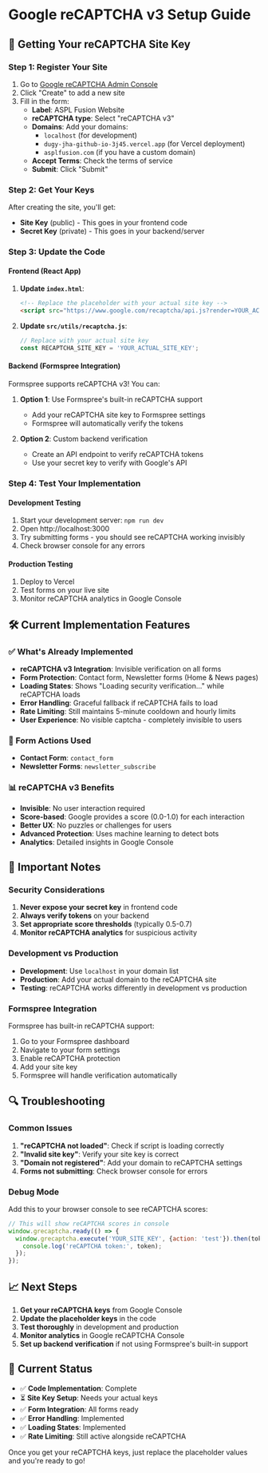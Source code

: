 # Google reCAPTCHA v3 Setup Guide

## 🔑 Getting Your reCAPTCHA Site Key

### Step 1: Register Your Site
1. Go to [Google reCAPTCHA Admin Console](https://www.google.com/recaptcha/admin)
2. Click "Create" to add a new site
3. Fill in the form:
   - **Label**: ASPL Fusion Website
   - **reCAPTCHA type**: Select "reCAPTCHA v3"
   - **Domains**: Add your domains:
     - `localhost` (for development)
     - `dugy-jha-github-io-3j45.vercel.app` (for Vercel deployment)
     - `asplfusion.com` (if you have a custom domain)
   - **Accept Terms**: Check the terms of service
   - **Submit**: Click "Submit"

### Step 2: Get Your Keys
After creating the site, you'll get:
- **Site Key** (public) - This goes in your frontend code
- **Secret Key** (private) - This goes in your backend/server

### Step 3: Update the Code

#### Frontend (React App)
1. **Update `index.html`**:
   ```html
   <!-- Replace the placeholder with your actual site key -->
   <script src="https://www.google.com/recaptcha/api.js?render=YOUR_ACTUAL_SITE_KEY"></script>
   ```

2. **Update `src/utils/recaptcha.js`**:
   ```javascript
   // Replace with your actual site key
   const RECAPTCHA_SITE_KEY = 'YOUR_ACTUAL_SITE_KEY';
   ```

#### Backend (Formspree Integration)
Formspree supports reCAPTCHA v3! You can:
1. **Option 1**: Use Formspree's built-in reCAPTCHA support
   - Add your reCAPTCHA site key to Formspree settings
   - Formspree will automatically verify the tokens

2. **Option 2**: Custom backend verification
   - Create an API endpoint to verify reCAPTCHA tokens
   - Use your secret key to verify with Google's API

### Step 4: Test Your Implementation

#### Development Testing
1. Start your development server: `npm run dev`
2. Open http://localhost:3000
3. Try submitting forms - you should see reCAPTCHA working invisibly
4. Check browser console for any errors

#### Production Testing
1. Deploy to Vercel
2. Test forms on your live site
3. Monitor reCAPTCHA analytics in Google Console

## 🛠️ Current Implementation Features

### ✅ What's Already Implemented
- **reCAPTCHA v3 Integration**: Invisible verification on all forms
- **Form Protection**: Contact form, Newsletter forms (Home & News pages)
- **Loading States**: Shows "Loading security verification..." while reCAPTCHA loads
- **Error Handling**: Graceful fallback if reCAPTCHA fails to load
- **Rate Limiting**: Still maintains 5-minute cooldown and hourly limits
- **User Experience**: No visible captcha - completely invisible to users

### 🔧 Form Actions Used
- **Contact Form**: `contact_form`
- **Newsletter Forms**: `newsletter_subscribe`

### 📊 reCAPTCHA v3 Benefits
- **Invisible**: No user interaction required
- **Score-based**: Google provides a score (0.0-1.0) for each interaction
- **Better UX**: No puzzles or challenges for users
- **Advanced Protection**: Uses machine learning to detect bots
- **Analytics**: Detailed insights in Google Console

## 🚨 Important Notes

### Security Considerations
1. **Never expose your secret key** in frontend code
2. **Always verify tokens** on your backend
3. **Set appropriate score thresholds** (typically 0.5-0.7)
4. **Monitor reCAPTCHA analytics** for suspicious activity

### Development vs Production
- **Development**: Use `localhost` in your domain list
- **Production**: Add your actual domain to the reCAPTCHA site
- **Testing**: reCAPTCHA works differently in development vs production

### Formspree Integration
Formspree has built-in reCAPTCHA support:
1. Go to your Formspree dashboard
2. Navigate to your form settings
3. Enable reCAPTCHA protection
4. Add your site key
5. Formspree will handle verification automatically

## 🔍 Troubleshooting

### Common Issues
1. **"reCAPTCHA not loaded"**: Check if script is loading correctly
2. **"Invalid site key"**: Verify your site key is correct
3. **"Domain not registered"**: Add your domain to reCAPTCHA settings
4. **Forms not submitting**: Check browser console for errors

### Debug Mode
Add this to your browser console to see reCAPTCHA scores:
```javascript
// This will show reCAPTCHA scores in console
window.grecaptcha.ready(() => {
  window.grecaptcha.execute('YOUR_SITE_KEY', {action: 'test'}).then(token => {
    console.log('reCAPTCHA token:', token);
  });
});
```

## 📈 Next Steps

1. **Get your reCAPTCHA keys** from Google Console
2. **Update the placeholder keys** in the code
3. **Test thoroughly** in development and production
4. **Monitor analytics** in Google reCAPTCHA Console
5. **Set up backend verification** if not using Formspree's built-in support

## 🎯 Current Status

- ✅ **Code Implementation**: Complete
- ⏳ **Site Key Setup**: Needs your actual keys
- ✅ **Form Integration**: All forms ready
- ✅ **Error Handling**: Implemented
- ✅ **Loading States**: Implemented
- ✅ **Rate Limiting**: Still active alongside reCAPTCHA

Once you get your reCAPTCHA keys, just replace the placeholder values and you're ready to go!
